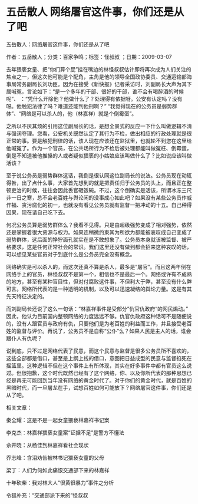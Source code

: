 # 五岳散人  网络屠官这件事，你们还是从了吧

五岳散人：网络屠官这件事，你们还是从了吧

作者：五岳散人；分类：百家争鸣；标签：怪叔叔 ；日期：2009-03-07

去年猥亵女童、把“你们算个屁”挂在嘴边的林怪叔叔估计即将再次成为人们关注的焦点之一，但这次他可能是个配角，主角是他的领导全国政协委员、交通运输部海事局常务副局长刘功臣。因为在接受《新快报》记者采访时，刘副局长大声为其下属喊冤，言论如下：“是一个多年的干部、很好的干部，谁不会有喝醉酒的时候呢”、 ：“凭什么开除他？他做什么了？处理得有依据呀。公安有认定吗？没有呀。他触犯法律了吗？难道还能判他刑啊？” “我觉得现在的公务员是弱势群体”、“网络是可以杀人的，他（林嘉祥）就是个倒霉蛋”。

之所以不厌其烦的引用这位副局长的话，是想全景式的反应一下什么叫做逻辑不清与强词夺理。您看，公安机关既然认定了其行为不检，做出相应的行政处理就是很正常的事。要是触犯刑律的话，该人现在应该还在监狱里，也就轮不到您在这里给他喊冤了。作为一个官员，在公共场所行为不检后被处理都能叫做冤枉、倒霉蛋，倒是不知道被他推搡的人或者疑似猥亵的小姑娘应该叫做什么了？比如说应该叫做活该？

至于说公务员是弱势群体这话，我倒是很认同这位副局长的说法。公务员现在动辄得咎，出了点什么事，大家首先想到的就是把责任归于公务员的头上，而且正在整顿吏治的时候，往往会因此丢官砸饭碗。不过，这个倒确实是活该，所谓冰冻三尺非一日之寒，总不会老百姓与舆论闲的没事成心如此吧？如果没有某些公务员作威作福、贪污腐化的初一，也就没有看见公务员就有监督一把冲动的十五。自己种得因果，现在请自己吃下去。

何况公务员算是弱势群体么？我看不见得。只是由超级强势变成了相对强势，依然还是掌握着很大资源与权力。如果连稍微约束其为所欲为都能被哀叹成自己变成了弱势群体，这后面的狰狞面孔就实在是不敢想象了。公务员本身就该被监督、被严格要求，这是任何正常社会的常识。我们这里还没有做到都会招来这种哀叹的话，可以想见某些官员对于到底什么是公务员完全没有概念。

网络确实是可以杀人的，而这次还真不算是杀人，最多是“屠官”。而且这两年倒在网络手上的官员，林怪叔叔不是第一个，相信也不是最后一个。网络或许有不成熟的地方，甚至有某种盲目性，但对付腐败这件事，不但利大于弊，甚至没有什么弊可言。网络所代表的是一种透明的机制，以及可以迅速凝结的舆论力量。这是有其先天特征决定的。

而刘副局长还说了这么一句话：“林嘉祥事件是受部分”仇官仇政府“的网民煽动。” 因此，他认为目前国内整顿网络的力度远远不够。仇官仇政府这种话可不是随便说的，没有人跟官员与政府有仇，只要他们是为老百姓的利益而工作，并且接受老百姓的监督与评价。再说了，公务员不是自称“公仆”么？如果人民是主人的话，谁会跟仆人有仇呢？

说到底，只不过是网络代表了民意，而这个民意与监督是很多公务员所不喜欢的，这些全部都是借口，甚至是上纲上线的借口，意图把日益成型的民意与监督掐死在摇篮里。这种逻辑不但在这个事件上有所体现，其实在好多事件中都有官员这么说过。但很抱歉，这个时代既然已经有了这个网络，你、以及你所代表的那种思想已经是再无可能回到当年没有网络的黄金时代了。对于你们的黄金时代，就是百姓的黑暗时代，而一旦屠龙在手，试想百姓如何可能放下？网络屠官这件事，你们还是从了吧。



相关文章：

秦全耀：这是不是一起女童猥亵林嘉祥书记案

李克杰：林嘉祥猥亵女童案“证据不足”是警方不懂法

佘开晓：从杨佳到林嘉祥看社会现状

乔志峰：含泪劝告被林书记猥亵女童的父母

梁丁：人们为何如此痛恨交通部下来的林嘉祥

十年砍柴：我对林大人“很黄很暴力”事件之分析

令狐补充：“交通部派下来的”怪叔叔